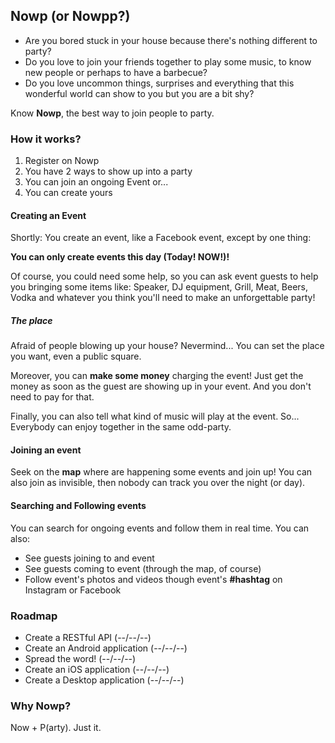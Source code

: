 ## Nowp (or Nowpp?)
- Are you bored stuck in your house because there's nothing different to party?
- Do you love to join your friends together to play some music, to know new people or perhaps to have a barbecue?
- Do you love uncommon things, surprises and everything that this wonderful world can show to you but you are a bit shy? 

Know **Nowp**, the best way to join people to party.

### How it works?
1. Register on Nowp
2. You have 2 ways to show up into a party
  1. You can join an ongoing Event or...
  2. You can create yours
  
#### Creating an Event
Shortly: You create an event, like a Facebook event, except by one thing: 

**You can only create events this day (Today! NOW!)!**

Of course, you could need some help, so you can ask event guests to help you bringing some items like:
Speaker, DJ equipment, Grill, Meat, Beers, Vodka and whatever you think you'll need to make an unforgettable party!

##### The place
Afraid of people blowing up your house? Nevermind... You can set the place you want, even a public square.

Moreover, you can **make some money** charging the event! Just get the money as soon as the guest are showing up in your 
event. And you don't need to pay for that.

Finally, you can also tell what kind of music will play at the event. So...
Everybody can enjoy together in the same odd-party.

#### Joining an event
Seek on the **map** where are happening some events and join up!
You can also join as invisible, then nobody can track you over the night (or day).

#### Searching and Following events
You can search for ongoing events and follow them in real time. You can also:
- See guests joining to and event
- See guests coming to event (through the map, of course)
- Follow event's photos and videos though event's **#hashtag** on Instagram or Facebook

### Roadmap
- Create a RESTful API (--/--/--)
- Create an Android application (--/--/--)
- Spread the word! (--/--/--)
- Create an iOS application (--/--/--)
- Create a Desktop application (--/--/--)

### Why Nowp?
Now + P(arty). Just it.

